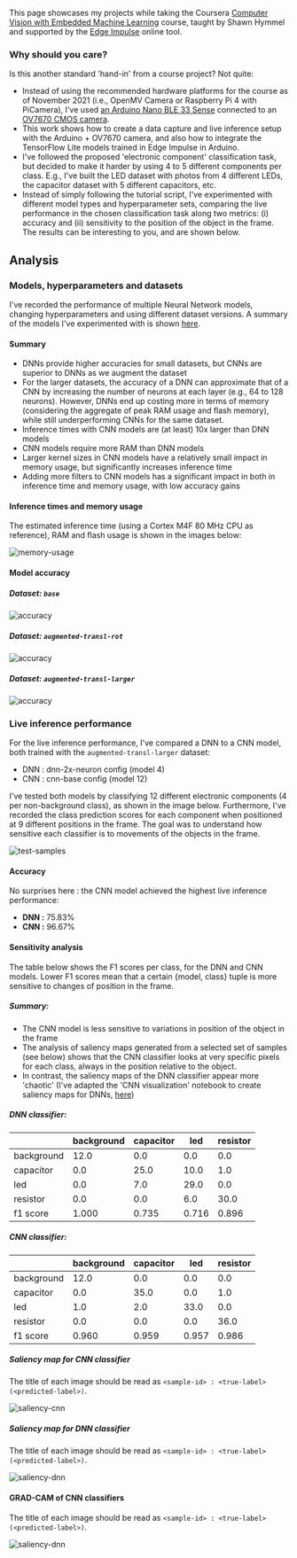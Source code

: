 This page showcases my projects while taking the Coursera [Computer Vision with Embedded Machine Learning](https://www.coursera.org/learn/computer-vision-with-embedded-machine-learning) course, taught by Shawn Hymmel and supported by the [Edge Impulse](https://www.edgeimpulse.com/) online tool.

### Why should you care?

Is this another standard 'hand-in' from a course project? Not quite:

* Instead of using the recommended hardware platforms for the course as of November 2021 (i.e., OpenMV Camera or Raspberry Pi 4 with PiCamera), I've used [an Arduino Nano BLE 33 Sense](https://docs.arduino.cc/hardware/nano-33-ble-sense) connected to an [OV7670 CMOS camera](https://www.openhacks.com/uploadsproductos/ov7670_cmos_camera_module_revc_ds.pdf). 
* This work shows how to create a data capture and live inference setup with the Arduino + OV7670 camera, and also how to integrate the TensorFlow Lite models trained in Edge Impulse in Arduino.
* I've followed the proposed 'electronic component' classification task, but decided to make it harder by using 4 to 5 different components per class. E.g., I've built the LED dataset with photos from 4 different LEDs, the capacitor dataset with 5 different capacitors, etc.
* Instead of simply following the tutorial script, I've experimented with different model types and hyperparameter sets, comparing the live performance in the chosen classification task along two metrics: (i) accuracy and (ii) sensitivity to the position of the object in the frame. The results can be interesting to you, and are shown below.

## Analysis

### Models, hyperparameters and datasets

I've recorded the performance of multiple Neural Network models, changing hyperparameters and using different dataset versions. A summary of the models I've experimented with is shown [here](../projects/project-001/README.md).

#### Summary

* DNNs provide higher accuracies for small datasets, but CNNs are superior to DNNs as we augment the dataset
* For the larger datasets, the accuracy of a DNN can approximate that of a CNN by increasing the number of neurons at each layer (e.g., 64 to 128 neurons). However, DNNs end up costing more in terms of memory (considering the aggregate of peak RAM usage and flash memory), while still underperforming CNNs for the same dataset.
* Inference times with CNN models are (at least) 10x larger than DNN models
* CNN models require more RAM than DNN models
* Larger kernel sizes in CNN models have a relatively small impact in memory usage, but significantly increases inference time
* Adding more filters to CNN models has a significant impact in both in inference time and memory usage, with low accuracy gains

#### Inference times and memory usage

The estimated inference time (using a Cortex M4F 80 MHz CPU as reference), RAM and flash usage is shown in the images below:

![](assets/images/memory-usage.png?raw=true "memory-usage")

#### Model accuracy

##### Dataset: `base`

![](assets/images/accuracy-base.png?raw=true "accuracy")

##### Dataset: `augmented-transl-rot`

![](assets/images/accuracy-augmented-transl-rot.png?raw=true "accuracy")

##### Dataset: `augmented-transl-larger`

![](assets/images/accuracy-augmented-transl-larger.png?raw=true "accuracy")

### Live inference performance

For the live inference performance, I've compared a DNN to a CNN model, both trained with the `augmented-transl-larger` dataset:

* DNN : dnn-2x-neuron config (model 4)
* CNN : cnn-base config (model 12)

I've tested both models by classifying 12 different electronic components (4 per non-background class), as shown in the image below. Furthermore, I've recorded the class prediction scores for each component when positioned at 9 different positions in the frame. The goal was to understand how sensitive each classifier is to movements of the objects in the frame.  

![](assets/images/test-samples.png?raw=true "test-samples")

#### Accuracy

No surprises here : the CNN model achieved the highest live inference performance:

* **DNN :** 75.83%
* **CNN :** 96.67%

#### Sensitivity analysis

The table below shows the F1 scores per class, for the DNN and CNN models. Lower F1 scores mean that a certain {model, class} tuple is more sensitive to changes of position in the frame.

##### Summary:

* The CNN model is less sensitive to variations in position of the object in the frame 
* The analysis of saliency maps generated from a selected set of samples (see below) shows that the CNN classifier looks at very specific pixels for each class, always in the position relative to the object. 
* In contrast, the saliency maps of the DNN classifier appear more 'chaotic' (I've adapted the 'CNN visualization' notebook to create saliency maps for DNNs, [here](../projects/project-001/scripts/notebooks/ei_saliency_and_grad_cam.ipynb))

##### DNN classifier:

|            | background | capacitor | led   | resistor |
|------------|------------|-----------|-------|----------|
| background | 12.0       | 0.0       | 0.0   | 0.0      |
| capacitor  | 0.0        | 25.0      | 10.0  | 1.0      |
| led        | 0.0        | 7.0       | 29.0  | 0.0      |
| resistor   | 0.0        | 0.0       | 6.0   | 30.0     |
| f1 score   | 1.000      | 0.735     | 0.716 | 0.896    |
 
##### CNN classifier:

|            | background | capacitor | led   | resistor |
|------------|------------|-----------|-------|----------|
| background | 12.0       | 0.0       | 0.0   | 0.0      |
| capacitor  | 0.0        | 35.0      | 0.0   | 1.0      |
| led        | 1.0        | 2.0       | 33.0  | 0.0      |
| resistor   | 0.0        | 0.0       | 0.0   | 36.0     |
| f1 score   | 0.960      | 0.959     | 0.957 | 0.986    |


##### Saliency map for CNN classifier

The title of each image should be read as `<sample-id> : <true-label> (<predicted-label>)`.

![](assets/images/saliency-maps-cnn.png?raw=true "saliency-cnn")

##### Saliency map for DNN classifier

The title of each image should be read as `<sample-id> : <true-label> (<predicted-label>)`.

![](assets/images/saliency-maps-dnn.png?raw=true "saliency-dnn")

#### GRAD-CAM of CNN classifiers

The title of each image should be read as `<sample-id> : <true-label> (<predicted-label>)`.

![](assets/images/grad-cam-heatmaps-overlay-cnn.png?raw=true "saliency-dnn")
